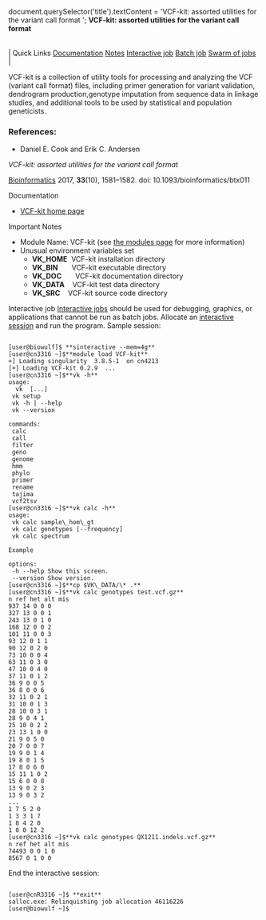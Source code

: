 

document.querySelector('title').textContent = 'VCF-kit: assorted utilities for the variant call format ';
**VCF-kit: assorted utilities for the variant call format** 


|  |
| --- |
| 
Quick Links
[Documentation](#doc)
[Notes](#notes)
[Interactive job](#int) 
[Batch job](#sbatch) 
[Swarm of jobs](#swarm) 
 |



VCF-kit is a collection of utility tools for processing and analyzing the VCF 
(variant call format) files, including primer generation for variant 
validation, dendrogram production,genotype imputation from sequence data 
in linkage studies, and additional tools to be used by statistical and 
population geneticists. 



### References:


* Daniel E. Cook and Erik C. Andersen   

*VCF-kit: assorted utilities for the variant
call format*   

[Bioinformatics](https://academic.oup.com/bioinformatics/article/33/10/1581/2908861)  2017, **33**(10), 1581–1582. doi: 10.1093/bioinformatics/btx011


Documentation
* [VCF-kit home page](https://vcf-kit.readthedocs.io/en/latest/)


Important Notes
* Module Name: VCF-kit (see [the modules page](https://hpc.nih.gov/apps/modules.html) for more information)
* Unusual environment variables set
	+ **VK\_HOME**  VCF-kit installation directory
	+ **VK\_BIN**       VCF-kit executable directory
	+ **VK\_DOC**       VCF-kit documentation directory
	+ **VK\_DATA**    VCF-kit test data directory
	+ **VK\_SRC**    VCF-kit source code directory



Interactive job
[Interactive jobs](/docs/userguide.html#int) should be used for debugging, graphics, or applications that cannot be run as batch jobs.
Allocate an [interactive session](/docs/userguide.html#int) and run the program. Sample session:



```

[user@biowulf]$ **sinteractive --mem=4g** 
[user@cn3316 ~]$**module load VCF-kit**
+] Loading singularity  3.8.5-1  on cn4213
[+] Loading VCF-kit 0.2.9  ...
[user@cn3316 ~]$**vk -h**
usage:
  vk  [...]
 vk setup
 vk -h | --help
 vk --version

commands:
 calc
 call
 filter
 geno
 genome
 hmm
 phylo
 primer
 rename
 tajima
 vcf2tsv
[user@cn3316 ~]$**vk calc -h**
usage:
 vk calc sample\_hom\_gt 
 vk calc genotypes [--frequency] 
 vk calc spectrum 

Example

options:
 -h --help Show this screen.
 --version Show version.
[user@cn3316 ~]$**cp $VK\_DATA/\* .** 
[user@cn3316 ~]$**vk calc genotypes test.vcf.gz** 
n ref het alt mis
937 14 0 0 0
327 13 0 0 1
243 13 0 1 0
168 12 0 0 2
101 11 0 0 3
93 12 0 1 1
90 12 0 2 0
73 10 0 0 4
63 11 0 3 0
47 10 0 4 0
37 11 0 1 2
36 9 0 0 5
36 8 0 0 6
32 11 0 2 1
31 10 0 1 3
28 10 0 3 1
28 9 0 4 1
25 10 0 2 2
23 13 1 0 0
21 9 0 5 0
20 7 0 0 7
19 9 0 1 4
19 8 0 1 5
17 8 0 6 0
15 11 1 0 2
15 6 0 0 8
13 9 0 2 3
13 9 0 3 2
...
1 7 5 2 0
1 3 3 1 7
1 8 4 2 0
1 0 0 12 2
[user@cn3316 ~]$**vk calc genotypes QX1211.indels.vcf.gz** 
n ref het alt mis
74493 0 0 1 0
8567 0 1 0 0

```

End the interactive session:

```

[user@cnR3316 ~]$ **exit**
salloc.exe: Relinquishing job allocation 46116226
[user@biowulf ~]$

```





